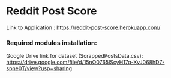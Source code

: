 # Reddit Post Score

Link to Application : https://reddit-post-score.herokuapp.com/

<h3>Required modules installation:</h3>

Google Drive link for dataset (ScrappedPostsData.csv): https://drive.google.com/file/d/15nO0765lScyH17q-XvJ068hD7-spne0T/view?usp=sharing
